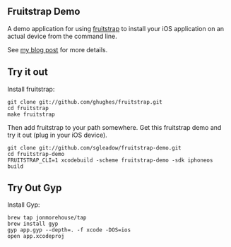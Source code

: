 Fruitstrap Demo
---------------

A demo application for using
[fruitstrap](https://github.com/ghughes/fruitstrap) to install your iOS
application on an actual device from the command line.

See [my blog
post](http://sgleadow.github.com/blog/2011/11/05/installing-ios-apps-on-the-device-from-the-command-line/)
for more details.

Try it out
----------

Install fruitstrap:

```
git clone git://github.com/ghughes/fruitstrap.git
cd fruitstrap
make fruitstrap
```

Then add fruitstrap to your path somewhere. Get this fruitstrap demo and try
it out (plug in your iOS device).

```
git clone git://github.com/sgleadow/fruitstrap-demo.git
cd fruitstrap-demo
FRUITSTRAP_CLI=1 xcodebuild -scheme fruitstrap-demo -sdk iphoneos build
```

Try Out Gyp
----------

Install Gyp:

```
brew tap jonmorehouse/tap
brew install gyp
gyp app.gyp --depth=. -f xcode -DOS=ios
open app.xcodeproj
```


